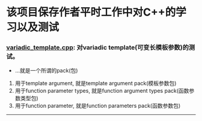 # 该项目保存作者平时工作中对C++的学习以及测试
 ### [variadic_template.cpp](variadic_template.cpp): 对variadic template(可变长模板参数)的测试。
 * ...就是一个所谓的pack(包)
 1. 用于template argument, 就是template argument pack(模板参数包)
 2. 用于function parameter types, 就是function argument types pack(函数参数类型包)
 3. 用于function parameter, 就是function parameters pack(函数参数包)
  
 *********************************************
 
 

 

 